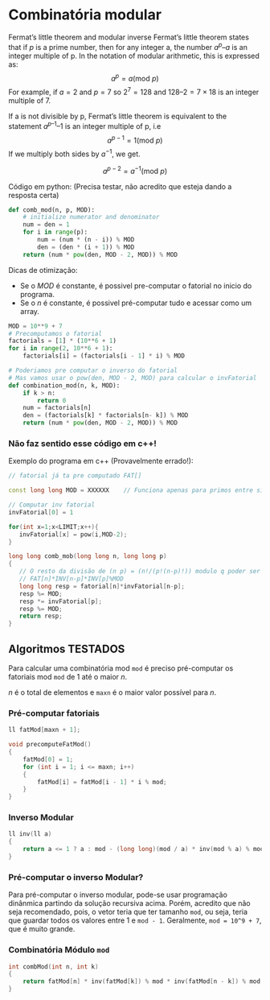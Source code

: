 # Combinatória modular

Fermat’s little theorem and modular inverse 
Fermat’s little theorem states that if $p$ is a prime number, then for any integer a, the number $a^p – a$ is an integer multiple of p. In the notation of modular arithmetic, this is expressed as: 
$$
a^p = a (\mathrm{mod}\ p) 
$$
For example, if $a = 2$ and $p = 7$ so $2^7 = 128$ and $128 – 2 = 7 × 18$ is an integer multiple of 7.

If a is not divisible by p, Fermat’s little theorem is equivalent to the statement $a^{p–1} – 1$ is an integer multiple of p, i.e 
$$
a^{p-1} = 1 (\mathrm{mod}\ p)
$$
If we multiply both sides by $a^{-1}$, we get. 

$$
a^{p-2} = a^{-1} (\mathrm{mod}\ p)
$$


Código em python: (Precisa testar, não acredito que esteja dando a resposta certa)

```python
def comb_mod(n, p, MOD):
    # initialize numerator and denominator
    num = den = 1
    for i in range(p):
        num = (num * (n - i)) % MOD
        den = (den * (i + 1)) % MOD
    return (num * pow(den, MOD - 2, MOD)) % MOD 
```
Dicas de otimização:

 - Se o $MOD$ é constante, é possivel pre-computar o fatorial no inicio do programa. 
 - Se o $n$ é constante, é possivel pré-computar tudo e acessar como um array.
 

```python
MOD = 10**9 + 7
# Precomputamos o fatorial
factorials = [1] * (10**6 + 1)
for i in range(2, 10**6 + 1):
    factorials[i] = (factorials[i - 1] * i) % MOD

# Poderiamos pre computar o inverso do fatorial
# Mas vamos usar o pow(den, MOD - 2, MOD) para calcular o invFatorial
def combination_mod(n, k, MOD):
    if k > n:
        return 0
    num = factorials[n]
    den = (factorials[k] * factorials[n- k]) % MOD
    return (num * pow(den, MOD - 2, MOD)) % MOD   
```

### Não faz sentido esse código em c++!
Exemplo do programa em c++ (Provavelmente errado!):
 ```c++
// fatorial já ta pre computado FAT[]

const long long MOD = XXXXXX    // Funciona apenas para primos entre si, ou seja, se o MOD for primo vai funcionar

// Computar inv fatorial
invFatorial[0] = 1

for(int x=1;x<LIMIT;x++){
    invFatorial[x] = pow(i,MOD-2);
}

long long comb_mob(long long n, long long p)
{
    // O resto da divisão de (n p) = (n!/(p!(n-p)!)) modulo q poder ser calculado da senguinte forma:
    // FAT[n]*INV[n-p]*INV[p]%MOD
    long long resp = fatorial[n]*invFatorial[n-p];
    resp %= MOD;
    resp *= invFatorial[p];
    resp %= MOD;
    return resp;
}
```

## Algoritmos TESTADOS

Para calcular uma combinatória mod `mod` é preciso pré-computar os fatoriais mod `mod` de $1$ até o maior $n$.

$n$ é o total de elementos e `maxn` é o maior valor possível para $n$.

### Pré-computar fatoriais

```cpp
ll fatMod[maxn + 1];

void precomputeFatMod()
{
    fatMod[0] = 1;
    for (int i = 1; i <= maxn; i++)
    {
        fatMod[i] = fatMod[i - 1] * i % mod;
    }
}
```

### Inverso Modular

```cpp
ll inv(ll a)
{
    return a <= 1 ? a : mod - (long long)(mod / a) * inv(mod % a) % mod;
}
```

### Pré-computar o inverso Modular?

Para pré-computar o inverso modular, pode-se usar programação dinânmica partindo da solução recursiva acima. Porém, acredito que não seja
recomendado, pois, o vetor teria que ter tamanho `mod`, ou seja, teria que guardar todos os valores entre 1 e `mod - 1`. Geralmente,
`mod = 10^9 + 7`, que é muito grande.

### Combinatória Módulo `mod`

```cpp
int combMod(int n, int k)
{
    return fatMod[n] * inv(fatMod[k]) % mod * inv(fatMod[n - k]) % mod;
}
```
